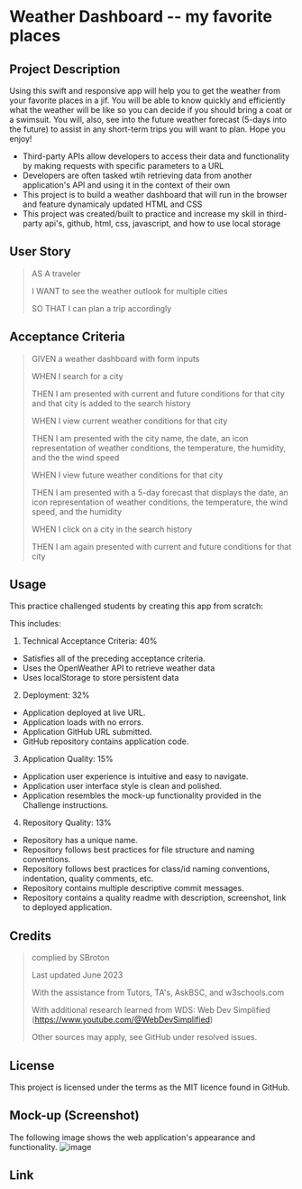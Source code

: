 
# Weather Dashboard -- my favorite places
## Project Description

Using this swift and responsive app will help you to get the weather from your favorite places in a jif. You will be able to know quickly and efficiently what the weather will be like so you can decide if you should bring a coat or a swimsuit. You will, also, see into the future weather forecast (5-days into the future) to assist in any short-term trips you will want to plan.  Hope you enjoy! 

- Third-party APIs allow developers to access their data and functionality by making requests with specific parameters to a URL
- Developers are often tasked wtih retrieving data from another application's API and using it in the context of their own
- This project is to build a weather dashboard that will run in the browser and feature dynamicaly updated HTML and CSS
- This project was created/built to practice and increase my skill in third-party api's, github, html, css, javascript, and how to use local storage

## User Story
>AS A traveler
>
>I WANT to see the weather outlook for multiple cities
>
>SO THAT I can plan a trip accordingly

## Acceptance Criteria
>GIVEN a weather dashboard with form inputs
>
>WHEN I search for a city
>
>THEN I am presented with current and future conditions for that city and that city is added to the search history
>
>WHEN I view current weather conditions for that city
>
>THEN I am presented with the city name, the date, an icon representation of weather conditions, the temperature, the humidity, and the the wind speed
>
>WHEN I view future weather conditions for that city
>
>THEN I am presented with a 5-day forecast that displays the date, an icon representation of weather conditions, the temperature, the wind speed, and the humidity
>
>WHEN I click on a city in the search history
>
>THEN I am again presented with current and future conditions for that city

## Usage
This practice challenged students by creating this app from scratch: 

This includes:

1. Technical Acceptance Criteria: 40%

- Satisfies all of the preceding acceptance criteria.
- Uses the OpenWeather API to retrieve weather data
- Uses localStorage to store persistent data

2. Deployment: 32%

- Application deployed at live URL.
- Application loads with no errors.
- Application GitHub URL submitted.
- GitHub repository contains application code.

3. Application Quality: 15%

- Application user experience is intuitive and easy to navigate.
- Application user interface style is clean and polished.
- Application resembles the mock-up functionality provided in the Challenge instructions.

4. Repository Quality: 13%

- Repository has a unique name.
- Repository follows best practices for file structure and naming conventions.
- Repository follows best practices for class/id naming conventions, indentation, quality comments, etc.
- Repository contains multiple descriptive commit messages.
- Repository contains a quality readme with description, screenshot, link to deployed application.

## Credits
>complied by SBroton
>
>Last updated June 2023
>
>With the assistance from Tutors, TA's, AskBSC, and w3schools.com
>
>With additional research learned from WDS: Web Dev Simplified (https://www.youtube.com/@WebDevSimplified)
>
>Other sources may apply, see GitHub under resolved issues.

## License
This project is licensed under the terms as the MIT licence found in GitHub.

## Mock-up (Screenshot)
The following image shows the web application's appearance and functionality.
![image](https://github.com/sarahbroton/weatherdashboard-serversideapi/assets/130716239/b39e53c0-6a8e-4627-a132-2239b102e761)

## Link

<!-- ENTER LINK HERE -->
